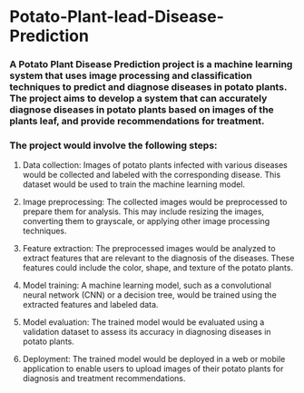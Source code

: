 # Potato-Plant-lead-Disease-Prediction

### A Potato Plant Disease Prediction project is a machine learning system that uses image processing and classification techniques to predict and diagnose diseases in potato plants. The project aims to develop a system that can accurately diagnose diseases in potato plants based on images of the plants leaf, and provide recommendations for treatment.

### The project would involve the following steps:

1. Data collection: Images of potato plants infected with various diseases would be collected and labeled with the corresponding disease. This dataset would be used to train the machine learning model.

2. Image preprocessing: The collected images would be preprocessed to prepare them for analysis. This may include resizing the images, converting them to grayscale, or applying other image processing techniques.

3. Feature extraction: The preprocessed images would be analyzed to extract features that are relevant to the diagnosis of the diseases. These features could include the color, shape, and texture of the potato plants.

4. Model training: A machine learning model, such as a convolutional neural network (CNN) or a decision tree, would be trained using the extracted features and labeled data.

5. Model evaluation: The trained model would be evaluated using a validation dataset to assess its accuracy in diagnosing diseases in potato plants.

6. Deployment: The trained model would be deployed in a web or mobile application to enable users to upload images of their potato plants for diagnosis and treatment recommendations.
